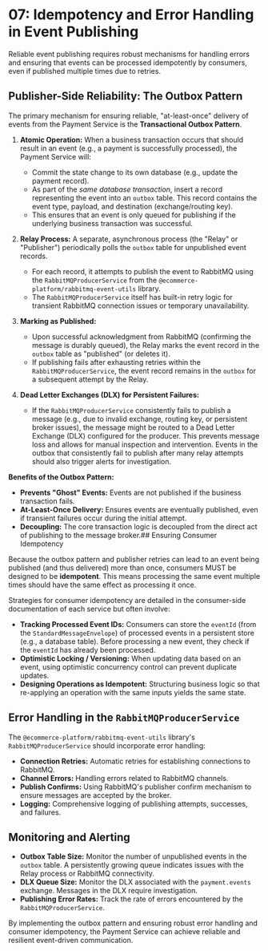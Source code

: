 # 07: Idempotency and Error Handling in Event Publishing

Reliable event publishing requires robust mechanisms for handling errors and ensuring that events can be processed idempotently by consumers, even if published multiple times due to retries.

## Publisher-Side Reliability: The Outbox Pattern

The primary mechanism for ensuring reliable, "at-least-once" delivery of events from the Payment Service is the **Transactional Outbox Pattern**.

1.  **Atomic Operation:** When a business transaction occurs that should result in an event (e.g., a payment is successfully processed), the Payment Service will:
    *   Commit the state change to its own database (e.g., update the payment record).
    *   As part of the *same database transaction*, insert a record representing the event into an `outbox` table. This record contains the event type, payload, and destination (exchange/routing key).
    *   This ensures that an event is only queued for publishing if the underlying business transaction was successful.

2.  **Relay Process:** A separate, asynchronous process (the "Relay" or "Publisher") periodically polls the `outbox` table for unpublished event records.
    *   For each record, it attempts to publish the event to RabbitMQ using the `RabbitMQProducerService` from the `@ecommerce-platform/rabbitmq-event-utils` library.
    *   The `RabbitMQProducerService` itself has built-in retry logic for transient RabbitMQ connection issues or temporary unavailability.

3.  **Marking as Published:**
    *   Upon successful acknowledgment from RabbitMQ (confirming the message is durably queued), the Relay marks the event record in the `outbox` table as "published" (or deletes it).
    *   If publishing fails after exhausting retries within the `RabbitMQProducerService`, the event record remains in the `outbox` for a subsequent attempt by the Relay.

4.  **Dead Letter Exchanges (DLX) for Persistent Failures:**
    *   If the `RabbitMQProducerService` consistently fails to publish a message (e.g., due to invalid exchange, routing key, or persistent broker issues), the message might be routed to a Dead Letter Exchange (DLX) configured for the producer. This prevents message loss and allows for manual inspection and intervention. Events in the outbox that consistently fail to publish after many relay attempts should also trigger alerts for investigation.

**Benefits of the Outbox Pattern:**
*   **Prevents "Ghost" Events:** Events are not published if the business transaction fails.
*   **At-Least-Once Delivery:** Ensures events are eventually published, even if transient failures occur during the initial attempt.
*   **Decoupling:** The core transaction logic is decoupled from the direct act of publishing to the message broker.## Ensuring Consumer Idempotency

Because the outbox pattern and publisher retries can lead to an event being published (and thus delivered) more than once, consumers MUST be designed to be **idempotent**. This means processing the same event multiple times should have the same effect as processing it once.

Strategies for consumer idempotency are detailed in the consumer-side documentation of each service but often involve:
*   **Tracking Processed Event IDs:** Consumers can store the `eventId` (from the `StandardMessageEnvelope`) of processed events in a persistent store (e.g., a database table). Before processing a new event, they check if the `eventId` has already been processed.
*   **Optimistic Locking / Versioning:** When updating data based on an event, using optimistic concurrency control can prevent duplicate updates.
*   **Designing Operations as Idempotent:** Structuring business logic so that re-applying an operation with the same inputs yields the same state.

## Error Handling in the `RabbitMQProducerService`

The `@ecommerce-platform/rabbitmq-event-utils` library's `RabbitMQProducerService` should incorporate error handling:
*   **Connection Retries:** Automatic retries for establishing connections to RabbitMQ.
*   **Channel Errors:** Handling errors related to RabbitMQ channels.
*   **Publish Confirms:** Using RabbitMQ's publisher confirm mechanism to ensure messages are accepted by the broker.
*   **Logging:** Comprehensive logging of publishing attempts, successes, and failures.

## Monitoring and Alerting

*   **Outbox Table Size:** Monitor the number of unpublished events in the `outbox` table. A persistently growing queue indicates issues with the Relay process or RabbitMQ connectivity.
*   **DLX Queue Size:** Monitor the DLX associated with the `payment.events` exchange. Messages in the DLX require investigation.
*   **Publishing Error Rates:** Track the rate of errors encountered by the `RabbitMQProducerService`.

By implementing the outbox pattern and ensuring robust error handling and consumer idempotency, the Payment Service can achieve reliable and resilient event-driven communication.